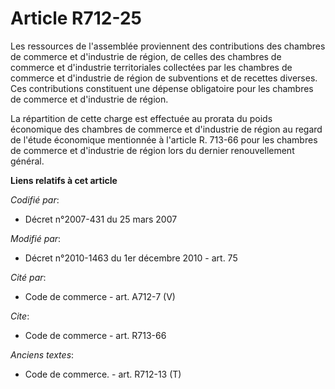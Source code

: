 # Article R712-25

Les ressources de l'assemblée proviennent des contributions des chambres de commerce et d'industrie de région, de celles des
chambres de commerce et d'industrie territoriales collectées par les chambres de commerce et d'industrie de région de
subventions et de recettes diverses. Ces contributions constituent une dépense obligatoire pour les chambres de commerce et
d'industrie de région. 

La répartition de cette charge est effectuée au prorata du poids économique des chambres de commerce et d'industrie de région
au regard de l'étude économique mentionnée à l'article R. 713-66 pour les chambres de commerce et d'industrie de région lors
du dernier renouvellement général.

**Liens relatifs à cet article**

_Codifié par_:

  - Décret n°2007-431 du 25 mars 2007

_Modifié par_:

  - Décret n°2010-1463 du 1er décembre 2010 - art. 75

_Cité par_:

  - Code de commerce - art. A712-7 (V)

_Cite_:

  - Code de commerce - art. R713-66

_Anciens textes_:

  - Code de commerce. - art. R712-13 (T)
